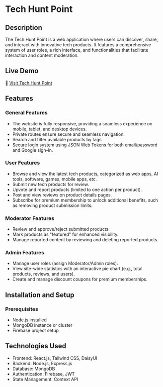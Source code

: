 # Tech Hunt Point

## Description
The Tech Hunt Point is a web application where users can discover, share, and interact with innovative tech products. It features a comprehensive system of user roles, a rich interface, and functionalities that facilitate interaction and content moderation.

## Live Demo
🔗 [Visit Tech Hunt Point](https://tech-hunt-point.web.app/)

## Features
### General Features
- The website is fully responsive, providing a seamless experience on mobile, tablet, and desktop devices.
- Private routes ensure secure and seamless navigation.
- Search and filter available products by tags.
- Secure login system using JSON Web Tokens for both email/password and Google sign-in.

### User Features
- Browse and view the latest tech products, categorized as web apps, AI tools, software, games, mobile apps, etc.
- Submit new tech products for review.
- Upvote and report products (limited to one action per product).
- Post and view reviews on product details pages.
- Subscribe for premium membership to unlock additional benefits, such as removing product submission limits.

### Moderator Features
- Review and approve/reject submitted products.
- Mark products as "featured" for enhanced visibility.
- Manage reported content by reviewing and deleting reported products.

### Admin Features
- Manage user roles (assign Moderator/Admin roles).
- View site-wide statistics with an interactive pie chart (e.g., total products, reviews, and users).
- Create and manage discount coupons for premium memberships.


## Installation and Setup

### Prerequisites
- Node.js installed
- MongoDB instance or cluster
- Firebase project setup


## Technologies Used
- Frontend: React.js, Tailwind CSS, DaisyUI
- Backend: Node.js, Express.js
- Database: MongoDB
- Authentication: Firebase, JWT
- State Management: Context API